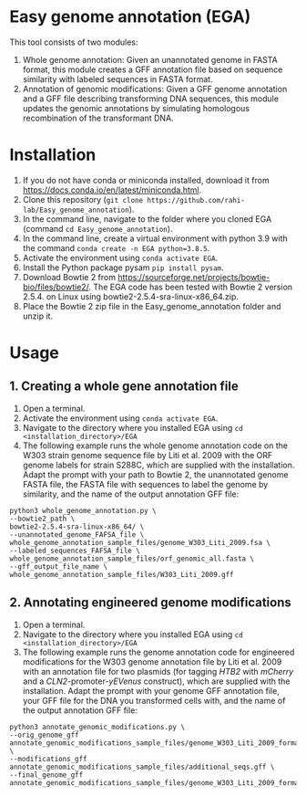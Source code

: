 # Easy genome annotation (EGA)
This tool consists of two modules:

1. Whole genome annotation: Given an unannotated genome in FASTA format, this module creates a GFF annotation file based on sequence similarity with labeled sequences in FASTA format.
2. Annotation of genomic modifications: Given a GFF genome annotation and a GFF file describing transforming DNA sequences, this module updates the genomic annotations by simulating homologous recombination of the transformant DNA.

# Installation

1. If you do not have conda or miniconda installed, download it from https://docs.conda.io/en/latest/miniconda.html.
2. Clone this repository (`git clone https://github.com/rahi-lab/Easy_genome_annotation`).
3. In the command line, navigate to the folder where you cloned EGA (command `cd Easy_genome_annotation`).
4. In the command line, create a virtual environment with python 3.9 with the command `conda create -n EGA python=3.8.5`.
5. Activate the environment using `conda activate EGA`. 
6. Install the Python package pysam `pip install pysam`.
7. Download Bowtie 2 from https://sourceforge.net/projects/bowtie-bio/files/bowtie2/. The EGA code has been tested with Bowtie 2 version 2.5.4. on Linux using bowtie2-2.5.4-sra-linux-x86_64.zip.
8. Place the Bowtie 2 zip file in the Easy_genome_annotation folder and unzip it.


# Usage

## 1. Creating a whole gene annotation file 


1. Open a terminal.
2. Activate the environment using `conda activate EGA`.
3. Navigate to the directory where you installed EGA using `cd <installation_directory>/EGA`
4. The following example runs the whole genome annotation code on the W303 strain genome sequence file by Liti et al. 2009 with the ORF genome labels for strain S288C, which are supplied with the installation. Adapt the prompt with your path to Bowtie 2, the unannotated genome FASTA file, the FASTA file with sequences to label the genome by similarity, and the name of the output annotation GFF file:
```
python3 whole_genome_annotation.py \
--bowtie2_path \
bowtie2-2.5.4-sra-linux-x86_64/ \
--unannotated_genome_FAFSA_file \
whole_genome_annotation_sample_files/genome_W303_Liti_2009.fsa \
--labeled_sequences_FAFSA_file \
whole_genome_annotation_sample_files/orf_genomic_all.fasta \
--gff_output_file_name \
whole_genome_annotation_sample_files/W303_Liti_2009.gff
```


## 2. Annotating engineered genome modifications


1. Open a terminal.
2. Navigate to the directory where you installed EGA using `cd <installation_directory>/EGA`
3. The following example runs the genome annotation code for engineered modifications for the W303 genome annotation file by Liti et al. 2009 with an annotation file for two plasmids (for tagging _HTB2_ with _mCherry_ and a _CLN2_-promoter-_yEVenus_ construct), which are supplied with the installation. Adapt the prompt with your genome GFF annotation file, your GFF file for the DNA you transformed cells with, and the name of the output annotation GFF file:
```
python3 annotate_genomic_modifications.py \
--orig_genome_gff annotate_genomic_modifications_sample_files/genome_W303_Liti_2009_formatted.gff \
--modifications_gff annotate_genomic_modifications_sample_files/additional_seqs.gff \
--final_genome_gff annotate_genomic_modifications_sample_files/genome_W303_Liti_2009_formatted_updated.gff
```

